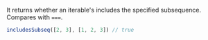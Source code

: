 It returns whether an iterable's includes the specified subsequence. Compares with `===`.

```js
includesSubseq([2, 3], [1, 2, 3]) // true
```
